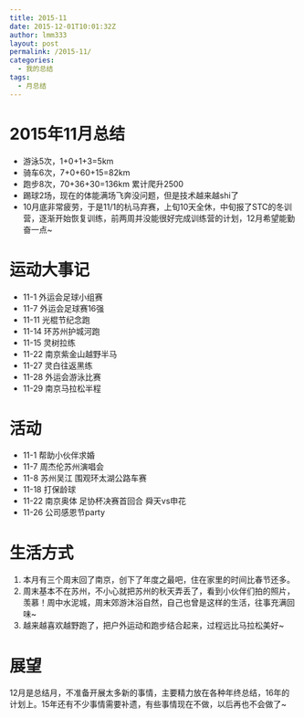 ```yaml
---
title: 2015-11
date: 2015-12-01T10:01:32Z
author: lmm333
layout: post
permalink: /2015-11/
categories:
  - 我的总结
tags:
  - 月总结
---
```


# 2015年11月总结

- 游泳5次，1+0+1+3=5km
- 骑车6次，7+0+60+15=82km
- 跑步8次，70+36+30=136km 累计爬升2500
- 踢球2场，现在的体能满场飞奔没问题，但是技术越来越shi了
- 10月底非常疲劳，于是11/1的杭马弃赛，上旬10天全休，中旬报了STC的冬训营，逐渐开始恢复训练，前两周并没能很好完成训练营的计划，12月希望能勤奋一点~

# 运动大事记

- 11-1 外运会足球小组赛
- 11-7 外运会足球赛16强
- 11-11 光棍节纪念跑
- 11-14 环苏州护城河跑
- 11-15 灵树拉练
- 11-22 南京紫金山越野半马
- 11-27 灵白往返黑练
- 11-28 外运会游泳比赛
- 11-29 南京马拉松半程

# 活动

- 11-1 帮助小伙伴求婚
- 11-7 周杰伦苏州演唱会
- 11-8 苏州吴江 围观环太湖公路车赛
- 11-18 打保龄球
- 11-22 南京奥体 足协杯决赛首回合 舜天vs申花
- 11-26 公司感恩节party

# 生活方式

1. 本月有三个周末回了南京，创下了年度之最吧，住在家里的时间比春节还多。
2. 周末基本不在苏州，不小心就把苏州的秋天弄丢了，看到小伙伴们拍的照片，羡慕！周中水泥城，周末郊游沐浴自然，自己也曾是这样的生活，往事充满回味~
3. 越来越喜欢越野跑了，把户外运动和跑步结合起来，过程远比马拉松美好~

# 展望

12月是总结月，不准备开展太多新的事情，主要精力放在各种年终总结，16年的计划上。15年还有不少事情需要补遗，有些事情现在不做，以后再也不会做了~
